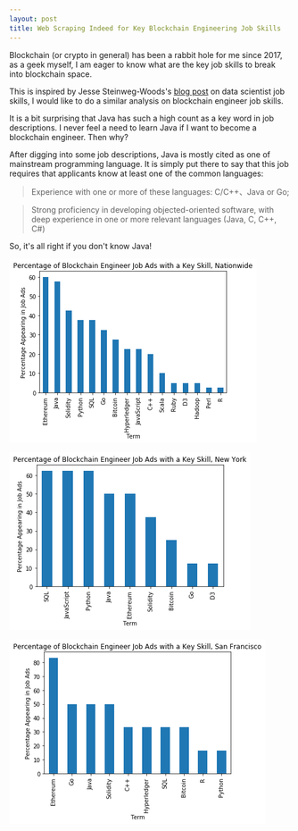 ```yaml
---
layout: post
title: Web Scraping Indeed for Key Blockchain Engineering Job Skills
---
```


Blockchain (or crypto in general) has been a rabbit hole for me since 2017, as a geek myself, I am eager to know what are the key job skills to break into blockchain space. 

This is inspired by Jesse Steinweg-Woods's [blog post](https://jessesw.com/Data-Science-Skills/) on data scientist job skills, I would like to do a similar analysis on blockchain engineer job skills.

It is a bit surprising that Java has such a high count as a key word in job descriptions. I never feel a need to learn Java if I want to become a blockchain engineer. Then why?

After digging into some job descriptions, Java is mostly cited as one of mainstream programming language. It is simply put there to say that this job requires that applicants know at least one of the common languages:

> Experience with one or more of these languages: C/C++、Java or Go;

> Strong proficiency in developing objected-oriented software, with deep experience in one or more relevant languages (Java, C, C++, C#)

So, it's all right if you don't know Java!

![](/images/Nationwide.png?raw=true)

![](/images/NewYork.png?raw=true)

![](/images/SanFrancisco.png?raw=true)
